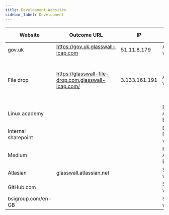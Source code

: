 ```yaml
---
title: Development Websites
sidebar_label: Development
---
```


| Website  | Outcome URL | IP | Flavor | Ports opened | Status | Repo | OS | Infrastructure | Provisioning | Container engine |
|---|---|---|---|---|---|---|---|---|---|---|
| gov.uk          | https://gov.uk.glasswall-icap.com | 51.11.8.179 |A: K8s v0.1||in Development|[Gov UK](https://github.com/k8-proxy/gp-gov-uk-website)|
| File drop | https://glasswall-file-drop.com.glasswall-icap.com/ | 3.133.161.191 |A: K8s v0.1|22, 80, 6443, 30000 - 32767 and 9796|[On hold](https://github.com/k8-proxy/gp-filedrop-website/issues/14)|[File drop](https://github.com/k8-proxy/gp-filedrop-website)|linux Ubuntu 16.04.4 LTS |AWS|Two AWS nodes of type t2.large|Kubernetes 	v1.18.10 on 	docker://19.3.13|
| Linux academy|||Flavour A/Flavour E*||In developmen|[Linux](https://github.com/k8-proxy/gp-linux-academy-website)|
| Internal sharepoint |||B: Docker v0.1||in Development|[Internal sharepoint](gp-b-docker-v01-sharepoint)|
| Medium|||Flavour A/Flavour E*||in Development|[Medium](https://github.com/k8-proxy/gp-medium-website)|
| Atlasian |glasswall.atlassian.net||SOW v0.2||in Development|[JIRA](https://github.com/k8-proxy/gp-jira-website)|
| GitHub.com |||SOW v0.3||in Development| [GitHub](https://github.com/k8-proxy/gp-github)|
| bsigroup.com/en-GB |||SOW v0.3||in Development| [bsigroup](https://github.com/k8-proxy/gp-bsigroup-website)|
